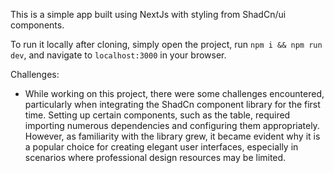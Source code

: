 This is a simple app built using NextJs with styling from ShadCn/ui components.

To run it locally after cloning, simply open the project, run `npm i && npm run dev`, and navigate to `localhost:3000` in your browser.

Challenges:
* While working on this project, there were some challenges encountered, particularly when integrating the ShadCn component library for the first time. Setting up certain components, such as the table, required importing numerous dependencies and configuring them appropriately. However, as familiarity with the library grew, it became evident why it is a popular choice for creating elegant user interfaces, especially in scenarios where professional design resources may be limited.
